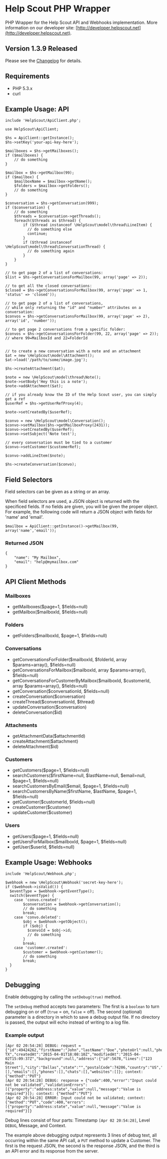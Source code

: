 Help Scout PHP Wrapper
======================
PHP Wrapper for the Help Scout API and Webhooks implementation. More information on our developer site: [http://developer.helpscout.net](http://developer.helpscout.net).

Version 1.3.9 Released
---------------------
Please see the [Changelog](https://github.com/helpscout/helpscout-api-php/blob/master/CHANGELOG.md) for details.

Requirements
---------------------
* PHP 5.3.x
* curl

Example Usage: API
---------------------
<pre><code>include 'HelpScout/ApiClient.php';

use HelpScout\ApiClient;

$hs = ApiClient::getInstance();
$hs->setKey('your-api-key-here');

$mailboxes = $hs->getMailboxes();
if ($mailboxes) {
    // do something
}

$mailbox = $hs->getMailbox(99);
if ($mailbox) {
    $mailboxName = $mailbox->getName();
    $folders = $mailbox->getFolders();
    // do something
}

$conversation = $hs->getConversation(999);
if ($conversation) {
    // do something
    $threads = $conversation->getThreads();
    foreach($threads as $thread) {
        if ($thread instanceof \HelpScout\model\thread\LineItem) {
          // do something else
          continue;
        }
        if ($thread instanceof \HelpScout\model\thread\ConversationThread) {
          // do something again
        }
    }
}

// to get page 2 of a list of conversations:
$list = $hs->getConversationsForMailbox(99, array('page' => 2));

// to get all the closed conversations:
$closed = $hs->getConversationsForMailbox(99, array('page' => 1, 'status' => 'closed'));

// to get page 2 of a list of conversations, 
// while only returning the "id" and "number" attributes on a conversation:
$convos = $hs->getConversationsForMailbox(99, array('page' => 2), array('id', 'number'));

// to get page 2 conversations from a specific folder:
$convos = $hs->getConversationsForFolder(99, 22, array('page' => 2)); // where 99=MailboxId and 22=FolderId


// to create a new conversation with a note and an attachment
$at = new \HelpScout\model\Attachment();
$at->load('/path/to/some/image.jpg');

$hs->createAttachment($at);

$note = new \HelpScout\model\thread\Note();
$note->setBody('Hey this is a note');
$note->addAttachment($at);

// if you already know the ID of the Help Scout user, you can simply get a ref
$userRef = $hs->getUserRefProxy(4);

$note->setCreatedBy($userRef);

$convo = new \HelpScout\model\Conversation();
$convo->setMailbox($hs->getMailboxProxy(2431));
$convo->setCreatedBy($userRef);
$convo->setSubject('Note test');

// every conversation must be tied to a customer
$convo->setCustomer($customerRef);

$convo->addLineItem($note);

$hs->createConversation($convo);
</code></pre>

Field Selectors
---------------------
Field selectors can be given as a string or an array.

When field selectors are used, a JSON object is returned with the specificed fields. If no fields are given, you will be given the proper object. For example, the following code will return a JSON object with fields for 'name' and 'email'.
<pre><code>$mailbox = ApiClient::getInstance()->getMailbox(99, array('name','email'));</code></pre>
### Returned JSON
<pre><code>{
    "name": "My Mailbox",
    "email": "help@mymailbox.com"	
}
</code></pre>

API Client Methods
--------------------

### Mailboxes
* getMailboxes($page=1, $fields=null)
* getMailbox($mailboxId, $fields=null)

### Folders
* getFolders($mailboxId, $page=1, $fields=null)

### Conversations
* getConversationsForFolder($mailboxId, $folderId, array $params=array(), $fields=null)
* getConversationsForMailbox($mailboxId, array $params=array(), $fields=null)
* getConversationsForCustomerByMailbox($mailboxId, $customerId, array $params=array(), $fields=null)
* getConversation($conversationId, $fields=null)
* createConversation($conversation)
* createThread($conversationId, $thread)
* updateConversation($conversation)
* deleteConversation($id)

### Attachments
* getAttachmentData($attachmentId)
* createAttachment($attachment)
* deleteAttachment($id)

### Customers
* getCustomers($page=1, $fields=null)
* searchCustomers($firstName=null, $lastName=null, $email=null, $page=1, $fields=null)
* searchCustomersByEmail($email, $page=1, $fields=null)
* searchCustomersByName($firstName, $lastName, $page=1, $fields=null)
* getCustomer($customerId, $fields=null)
* createCustomer($customer)
* updateCustomer($customer)

### Users
* getUsers($page=1, $fields=null)
* getUsersForMailbox($mailboxId, $page=1, $fields=null)
* getUser($userId, $fields=null)

Example Usage: Webhooks
------------------------
<pre><code>include 'HelpScout/Webhook.php';

$webhook = new \HelpScout\Webhook('secret-key-here');
if ($webhook->isValid()) {
  $eventType = $webhook->getEventType();
  switch($eventType) {
    case 'convo.created':
        $conversation = $webhook->getConversation();
        // do something
        break;
    case 'convo.deleted':
        $obj = $webhook->getObject();
        if ($obj) {
          $convoId = $obj->id;
          // do something
        }
        break;
    case 'customer.created':
        $customer = $webhook->getCustomer();
        // do something
        break;
  } 
}
</code></pre>

Debugging
------------------------

Enable debugging by calling the `setDebug(true)` method. 

The `setDebug` method accepts two parameters: The first is a `boolean` to turn debugging on or off (`true` = on, `false` = off). The second (optional) parameter is a directory in which to save a debug output file. If no directory is passed, the output will echo instead of writing to a log file.

### Example output

```
[Apr 02 20:54:28] DEBUG: request = {"id":49424262,"firstName":"John","lastName":"Doe","photoUrl":null,"photoType":null,"gender":"unknown","age":null,"organization":null,"jobTitle":null,"location":"Dallas, TX","createdAt":"2015-04-01T18:08:10Z","modifiedAt":"2015-04-02T15:09:37Z","background":null,"address":{"id":5678,"lines":["123 Main Street"],"city":"Dallas","state":"","postalCode":74206,"country":"US","createdAt":null,"modifiedAt":null},"socialProfiles":[],"emails":[],"phones":[],"chats":[],"websites":[]}; context: {"method":"PUT"}
[Apr 02 20:54:28] DEBUG: response = {"code":400,"error":"Input could not be validated","validationErrors":[{"property":"address:state","value":null,"message":"Value is required"}]}; context: {"method":"PUT"}
[Apr 02 20:54:28] ERROR: Input could not be validated; context: {"method":"PUT","code":400,"errors":[{"property":"address:state","value":null,"message":"Value is required"}]}

```
Debug lines consist of four parts: Timestamp `[Apr 02 20:54:28]`, Level `DEBUG`, Message, and Context.

The example above debugging output represents 3 lines of debug text, all occurring within the same API call, a `PUT` method to update a Customer. The first is the request JSON, the second is the response JSON, and the third is an API error and its response from the server.